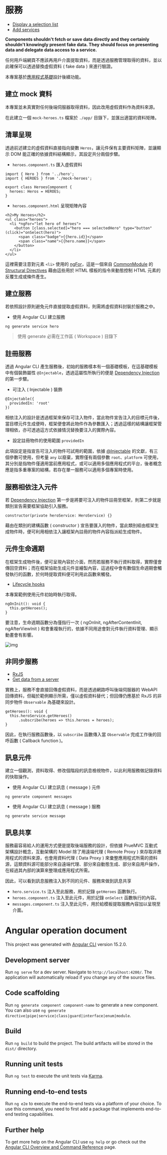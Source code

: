 # 服務

+ [Display a selection list](https://angular.io/tutorial/tour-of-heroes/toh-pt2)
+ [Add services](https://angular.io/tutorial/tour-of-heroes/toh-pt4)

**Components shouldn't fetch or save data directly and they certainly shouldn't knowingly present fake data. They should focus on presenting data and delegate data access to a service.**

任何用戶端網頁不應該再用戶介面提取資料，而是透過服務管理取得的資料，並以此確保可以透過替換虛假資料 ( fake data ) 來進行驗證。

本專案基於[應用程式基礎](../base/README.md)設計後續功能。

## 建立 mock 資料

本專案並未真實對任何後端伺服器取得資料，因此改用虛假資料作為資料來源。

在此建立一個 ```mock-heroes.ts``` 檔案於 ```./app/``` 目錄下，並匯出適當的資料矩陣。

## 清單呈現

透過前述建立的虛假資料直接指向變數 ```Heros```，讓元件保有主要資料矩陣，並讓顯示 DOM 能正確的依據資料結構顯示，其設定共分兩個步驟。

+ ```heroes.component.ts``` 匯入虛假資料
```
import { Hero } from '../hero';
import { HEROES } from './mock-heroes';

export class HeroesComponent {
  heroes: Heros = HEROES;
}
```

+ ```heroes.component.html``` 呈現矩陣內容
```
<h2>My Heroes</h2>
<ul class="heroes">
  <li *ngFor="let hero of heroes">
    <button [class.selected]="hero === selectedHero" type="button" (click)="onSelect(hero)">
      <span class="badge">{{hero.id}}</span>
      <span class="name">{{hero.name}}</span>
    </button>
  </li>
</ul>
```

這裡需要注意對元素 ```<li>``` 使用的 [ngFor](https://angular.tw/api/common/NgFor)，這是一個來自 [CommonModule](https://angular.tw/api/common/CommonModule) 的 [Structural Directives](https://angular.tw/guide/structural-directives) 藉由這些用於 HTML 樣板的指令來動態控制 HTML 元素的反覆生成或條件產生。

## 建立服務

若依照設計原則避免元件直接提取虛假資料，則需將虛假資料封裝於服務之中。

+ 使用 Angular CLI 建立服務
```
ng generate service hero
```
> 使用 generate 必需在工作區 ( Workspace ) 目錄下

## 註冊服務

透過 Angular CLI 產生服務後，初始的服務樣本有一個基礎模板，在這基礎模板中有個裝飾屬性 ```@Injectable```，透過這屬性所執行的便是 [Dependency Injection](https://angular.tw/guide/dependency-injection) 的第一步驟。

+ 可注入 ( Injectable ) 裝飾
```
@Injectable({
  providedIn: 'root'
})
```

相依注入的設計是透過框架來保存可注入物件，當此物件宣告注入的目標元件後，當目標元件生成便時，框架便會將此物件作為參數匯入；透過這樣的結構讓框架管理相依，亦可透過這方式依據情況替換要注入的實際內容。

+ 設定註冊物件的使用範圍 ```providedIn```

此項設定是指宣告可注入的物件可試用的範圍，依據 [@Injectable](https://angular.io/api/core/Injectable) 的文獻，有三個參數可使用，但考量 ```any``` 以廢棄，實際僅有兩個參數 ```root```、```platform``` 可使用，其分別是指物件僅適用當前應用程式，或可以適用多個應用程式的平台，後者概念應是指多重專案的結構，若存在單一服務可以適用多個專案時使用。

## 服務相依注入元件

若 [Dependency Injection](https://angular.tw/guide/dependency-injection) 第一步是將要可注入的物件註冊至框架，則第二步就是類別宣告需要框架協助引入服務。

```
constructor(private heroService: HeroService) {}
```

藉由在類別的建構函數 ( constructor ) 宣告要匯入的物件，當此類別經由框架生成物件時，便可利用相依注入讓框架內註冊的物件內容指派給生成物件。

## 元件生命週期

在框架生成物件後，便可呈現內容於介面，然而若服務不執行資料取得，實際僅會傳回空資料；而在框架協助生成元件並繪製內容，這過程中會有數個生命週期會觸發執行的函數，於何時提取資料便可利用此函數來觸發。

+ [Lifecycle hooks](https://angular.tw/guide/lifecycle-hooks)

本專案範例使用元件初始時執行取得。

```
ngOnInit(): void {
  this.getHeroes();
}
```

要注意，生命週期函數分為僅指行一次 ( ngOnInit, ngAfterContentInit, ngAfterViewInit ) 和會重複執行的，依據不同用途會對元件執行資料管理、顯示動畫會有影響。

![img](https://i.stack.imgur.com/eUnEd.png)

## 非同步服務

+ [RxJS](https://rxjs.dev/)
+ [Get data from a server](https://angular.io/tutorial/tour-of-heroes/toh-pt6)

實務上，服務不會直接回傳虛假資料，而是透過網路呼叫後端伺服器的 WebAPI 回傳資料，但礙於範例顯示所需，僅以虛假資料替代；但回傳仍應基於 RxJS 的非同步物件 ```Observable``` 為基礎來設計。

```
getHeroes(): void {
  this.heroService.getHeroes()
      .subscribe(heroes => this.heroes = heroes);
}
```

因此，在執行服務函數後，以 ```subscribe``` 函數傳入當 ```Observable``` 完成工作後的回呼函數 ( Callback function )。

## 訊息元件

建立一個觀測，資料取得、修改個階段的訊息檢視物件，以此利用服務做記錄資料的快取操作。

+ 使用 Angular CLI 建立訊息 ( message ) 元件
```
ng generate component messages
```

+ 使用 Angular CLI 建立訊息 ( message ) 服務
```
ng generate service message
```

## 訊息共享

服務最容易給人的運用方式便是提取後端服務的設計，但依據 PrueMVC 互動式架構設計概念，互動架構的 Model 除了用遠端代理 ( Remote Proxy ) 來存取非應用程式的資料來源，也會用資料代理 ( Data Proxy ) 來彙整應用程式所需的資料源，這類資料源可能部分來自遠端代理、部分來自動態生成、部分來自用戶操作，在經過其內部的演算來整理成應用程式所需。

因此，可以看到訊息服務注入到不同的元件、服務來做到訊息共享

+ ```hero.service.ts``` 注入至此服務，用於記錄 ```getHeroes``` 函數執行。
+ ```heroes.component.ts``` 注入至此元件，用於記錄 ```onSelect``` 函數執行的內容。
+ ```messages.component.ts``` 注入至此元件，用於給模板提取服務內容加以呈現至介面。

# Angular operation document

This project was generated with [Angular CLI](https://github.com/angular/angular-cli) version 15.2.0.

## Development server

Run `ng serve` for a dev server. Navigate to `http://localhost:4200/`. The application will automatically reload if you change any of the source files.

## Code scaffolding

Run `ng generate component component-name` to generate a new component. You can also use `ng generate directive|pipe|service|class|guard|interface|enum|module`.

## Build

Run `ng build` to build the project. The build artifacts will be stored in the `dist/` directory.

## Running unit tests

Run `ng test` to execute the unit tests via [Karma](https://karma-runner.github.io).

## Running end-to-end tests

Run `ng e2e` to execute the end-to-end tests via a platform of your choice. To use this command, you need to first add a package that implements end-to-end testing capabilities.

## Further help

To get more help on the Angular CLI use `ng help` or go check out the [Angular CLI Overview and Command Reference](https://angular.io/cli) page.
